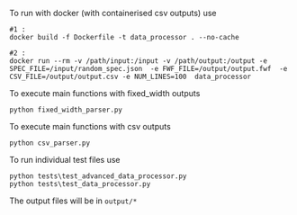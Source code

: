 To run with docker (with containerised csv outputs) use
```
#1 : 
docker build -f Dockerfile -t data_processor . --no-cache  

#2 :
docker run --rm -v /path/input:/input -v /path/output:/output -e SPEC_FILE=/input/random_spec.json  -e FWF_FILE=/output/output.fwf  -e CSV_FILE=/output/output.csv -e NUM_LINES=100  data_processor
```

To execute main functions with fixed_width outputs 
```
python fixed_width_parser.py 
```
To execute main functions with csv outputs 
```
python csv_parser.py 
```

To run individual test files use
```
python tests\test_advanced_data_processor.py
python tests\test_data_processor.py
```
The output files will be in `output/*` 


